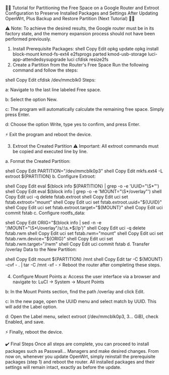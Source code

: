 🔽🔽 Tutorial for Partitioning the Free Space on a Google Router and Extroot Configuration to Preserve Installed Packages and Settings After Updating OpenWrt, Plus Backup and Restore Partition (Next Tutorial) 🔽🔽

⚠️ Note: To achieve the desired results, the Google router must be in its factory state, and the memory expansion process should not have been performed previously.

1. Install Prerequisite Packages:
shell
Copy
Edit
opkg update
opkg install block-mount kmod-fs-ext4 e2fsprogs parted kmod-usb-storage luci-app-attendedsysupgrade luci cfdisk resize2fs
2. Create a Partition from the Router's Free Space
Run the following command and follow the steps:

shell
Copy
Edit
cfdisk /dev/mmcblk0
Steps:

a: Navigate to the last line labeled Free space.

b: Select the option New.

c: The program will automatically calculate the remaining free space. Simply press Enter.

d: Choose the option Write, type yes to confirm, and press Enter.

⚡️ Exit the program and reboot the device.

3. Extroot the Created Partition
⚠️ Important:
All extroot commands must be copied and executed line by line.

a. Format the Created Partition:

shell
Copy
Edit
PARTITION="/dev/mmcblk0p3"
shell
Copy
Edit
mkfs.ext4 -L extroot ${PARTITION}
b. Configure Extroot:

shell
Copy
Edit
eval $(block info ${PARTITION} | grep -o -e 'UUID="\S*"')
shell
Copy
Edit
eval $(block info | grep -o -e 'MOUNT="\S*/overlay"')
shell
Copy
Edit
uci -q delete fstab.extroot
shell
Copy
Edit
uci set fstab.extroot="mount"
shell
Copy
Edit
uci set fstab.extroot.uuid="${UUID}"
shell
Copy
Edit
uci set fstab.extroot.target="${MOUNT}"
shell
Copy
Edit
uci commit fstab
c. Configure rootfs_data:

shell
Copy
Edit
ORIG="$(block info | sed -n -e '/MOUNT="\S*\/overlay"/s/:\s.*$//p')"
shell
Copy
Edit
uci -q delete fstab.rwm
shell
Copy
Edit
uci set fstab.rwm="mount"
shell
Copy
Edit
uci set fstab.rwm.device="${ORIG}"
shell
Copy
Edit
uci set fstab.rwm.target="/rwm"
shell
Copy
Edit
uci commit fstab
d. Transfer /overlay Data to the New Partition:

shell
Copy
Edit
mount ${PARTITION} /mnt
shell
Copy
Edit
tar -C ${MOUNT} -cvf - . | tar -C /mnt -xf -
⚡️ Reboot the router after completing these steps.

4. Configure Mount Points
a: Access the user interface via a browser and navigate to:
LuCI → System → Mount Points

b: In the Mount Points section, find the path /overlay and click Edit.

c: In the new page, open the UUID menu and select match by UUID. This will add the Label option.

d: Open the Label menu, select extroot (/dev/mmcblk0p3, 3... GiB), check Enabled, and save.

⚡️ Finally, reboot the device.

✔️ Final Steps
Once all steps are complete, you can proceed to install packages such as Passwall... Managers and make desired changes. From now on, whenever you update OpenWrt, simply reinstall the prerequisite packages (step 1) and reboot the router. All installed packages and their settings will remain intact, exactly as before the update.
